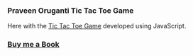 ### Praveen Oruganti Tic Tac Toe Game

Here with the [Tic Tac Toe Game](https://praveenoruganti.github.io/praveenoruganti-vanilla-js/0_Projects/praveenoruganti-tic-tac-toe) developed using JavaScript.

### [Buy me a Book](https://www.buymeacoffee.com/praveenoruganti)